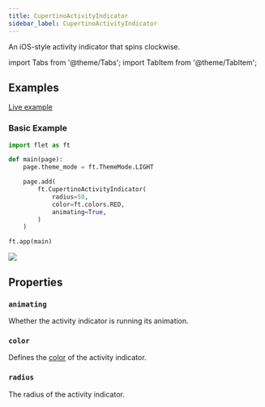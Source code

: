 ```yaml
---
title: CupertinoActivityIndicator
sidebar_label: CupertinoActivityIndicator
---
```


An iOS-style activity indicator that spins clockwise.

import Tabs from '@theme/Tabs';
import TabItem from '@theme/TabItem';

## Examples

[Live example](https://flet-controls-gallery.fly.dev/displays/cupertinoactivityindicator)

### Basic Example

<Tabs groupId="language">
  <TabItem value="python" label="Python" default>

```python
import flet as ft

def main(page):
    page.theme_mode = ft.ThemeMode.LIGHT

    page.add(
        ft.CupertinoActivityIndicator(
            radius=50,
            color=ft.colors.RED,
            animating=True,
        )
    )

ft.app(main)
```

  </TabItem>
</Tabs>

<img src="/img/docs/controls/cupertino-activity-indicator/basic-cupertino-activity-indicator.png" className="screenshot-40"/>

## Properties

### `animating`

Whether the activity indicator is running its animation.

### `color`

Defines the [color](/docs/reference/colors) of the activity indicator.

### `radius`

The radius of the activity indicator.
